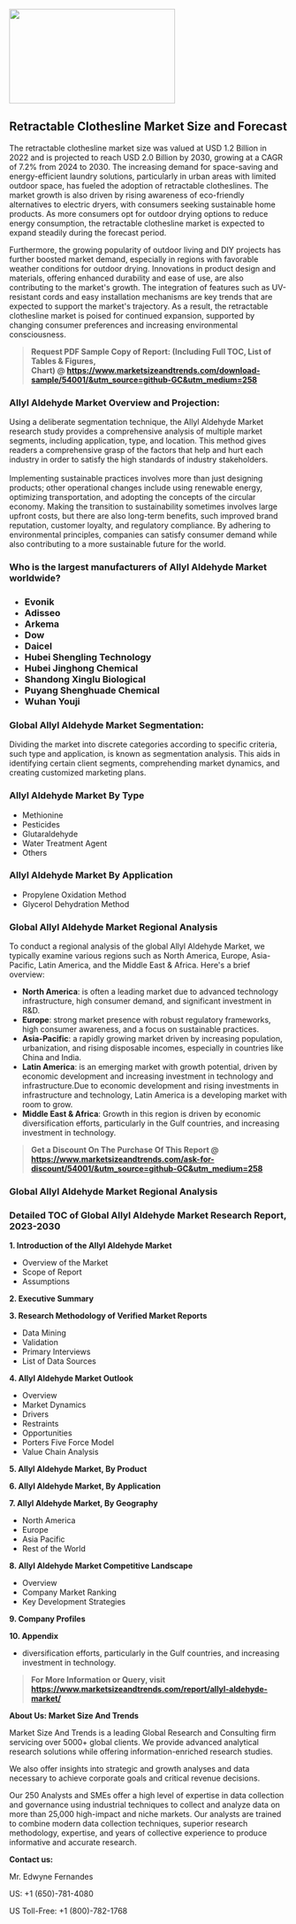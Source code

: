 <p><img class="alignnone size-medium wp-image-20088" src="https://ffe5etoiles.com/wp-content/uploads/2024/12/MST1-300x171.png" alt="" width="300" height="171" /></p><h2>Retractable Clothesline Market Size and Forecast</h2><p>The retractable clothesline market size was valued at USD 1.2 Billion in 2022 and is projected to reach USD 2.0 Billion by 2030, growing at a CAGR of 7.2% from 2024 to 2030. The increasing demand for space-saving and energy-efficient laundry solutions, particularly in urban areas with limited outdoor space, has fueled the adoption of retractable clotheslines. The market growth is also driven by rising awareness of eco-friendly alternatives to electric dryers, with consumers seeking sustainable home products. As more consumers opt for outdoor drying options to reduce energy consumption, the retractable clothesline market is expected to expand steadily during the forecast period.</p><p>Furthermore, the growing popularity of outdoor living and DIY projects has further boosted market demand, especially in regions with favorable weather conditions for outdoor drying. Innovations in product design and materials, offering enhanced durability and ease of use, are also contributing to the market's growth. The integration of features such as UV-resistant cords and easy installation mechanisms are key trends that are expected to support the market's trajectory. As a result, the retractable clothesline market is poised for continued expansion, supported by changing consumer preferences and increasing environmental consciousness.</p></p><blockquote id="" class=""><strong>Request PDF Sample Copy of Report: (Including Full TOC, List of Tables &amp; Figures, Chart)&nbsp;@&nbsp;<strong><a href="https://www.marketsizeandtrends.com/download-sample/54001/&utm_source=github-GC&utm_medium=258" target="_blank">https://www.marketsizeandtrends.com/download-sample/54001/&utm_source=github-GC&utm_medium=258</a></strong></strong></blockquote><h3 id="" class="">Allyl Aldehyde Market&nbsp;Overview and Projection:</h3><p id="" class="">Using a deliberate segmentation technique, the Allyl Aldehyde Market research study provides a comprehensive analysis of multiple market segments, including application, type, and location. This method gives readers a comprehensive grasp of the factors that help and hurt each industry in order to satisfy the high standards of industry stakeholders. <br /> <br />Implementing sustainable practices involves more than just designing products; other operational changes include using renewable energy, optimizing transportation, and adopting the concepts of the circular economy. Making the transition to sustainability sometimes involves large upfront costs, but there are also long-term benefits, such improved brand reputation, customer loyalty, and regulatory compliance. By adhering to environmental principles, companies can satisfy consumer demand while also contributing to a more sustainable future for the world.</p><h3 id="" class="">Who is the largest manufacturers of&nbsp;Allyl Aldehyde Market worldwide?</h3><h3 class=""><p><ul><li>Evonik </li><li> Adisseo </li><li> Arkema </li><li> Dow </li><li> Daicel </li><li> Hubei Shengling Technology </li><li> Hubei Jinghong Chemical </li><li> Shandong Xinglu Biological </li><li> Puyang Shenghuade Chemical </li><li> Wuhan Youji</li></ul></p></h3><h3 id="" class="">Global&nbsp;Allyl Aldehyde Market Segmentation:</h3><p id="" class="">Dividing the market into discrete categories according to specific criteria, such type and application, is known as segmentation analysis. This aids in identifying certain client segments, comprehending market dynamics, and creating customized marketing plans.</p><h3 id="" class="">Allyl Aldehyde Market&nbsp;By Type</h3><p><p><ul><li>Methionine</li><li> Pesticides</li><li> Glutaraldehyde</li><li> Water Treatment Agent</li><li> Others</p></li></ul></p></p><h3 id="" class="">Allyl Aldehyde Market&nbsp;By Application</h3><p class=""><p><ul><li>Propylene Oxidation Method</li><li> Glycerol Dehydration Method</li></ul></p></p><h3 id="" class="">Global Allyl Aldehyde Market Regional Analysis</h3><p id="" class="">To conduct a regional analysis of the global Allyl Aldehyde Market, we typically examine various regions such as North America, Europe, Asia-Pacific, Latin America, and the Middle East &amp; Africa. Here's a brief overview:</p><ul><li><strong>North America</strong>: is often a leading market due to advanced technology infrastructure, high consumer demand, and significant investment in R&amp;D.</li><li><strong>Europe</strong>: strong market presence with robust regulatory frameworks, high consumer awareness, and a focus on sustainable practices.</li><li><strong>Asia-Pacific</strong>: a rapidly growing market driven by increasing population, urbanization, and rising disposable incomes, especially in countries like China and India.</li><li><strong>Latin America</strong>: is an emerging market with growth potential, driven by economic development and increasing investment in technology and infrastructure.Due to economic development and rising investments in infrastructure and technology, Latin America is a developing market with room to grow.</li><li><strong>Middle East &amp; Africa</strong>: Growth in this region is driven by economic diversification efforts, particularly in the Gulf countries, and increasing investment in technology.</li></ul><blockquote id="" class=""><strong>Get a Discount On The Purchase Of This Report @ <strong><a href="https://www.marketsizeandtrends.com/ask-for-discount/54001/&utm_source=github-GC&utm_medium=258" target="_blank">https://www.marketsizeandtrends.com/ask-for-discount/54001/&utm_source=github-GC&utm_medium=258</a></strong></strong></blockquote><h3 id="" class="">Global Allyl Aldehyde Market Regional Analysis</h3><h3 id="" class="">Detailed TOC of Global Allyl Aldehyde Market Research Report, 2023-2030</h3><p id="" class=""><strong>1. Introduction of the Allyl Aldehyde Market</strong></p><ul><li>Overview of the Market</li><li>Scope of Report</li><li>Assumptions</li></ul><p id="" class=""><strong>2. Executive Summary</strong></p><p id="" class=""><strong>3. Research Methodology of Verified Market Reports</strong></p><ul><li>Data Mining</li><li>Validation</li><li>Primary Interviews</li><li>List of Data Sources</li></ul><p id="" class=""><strong>4. Allyl Aldehyde Market Outlook</strong></p><ul><li>Overview</li><li>Market Dynamics</li><li>Drivers</li><li>Restraints</li><li>Opportunities</li><li>Porters Five Force Model</li><li>Value Chain Analysis</li></ul><p id="" class=""><strong>5. Allyl Aldehyde Market, By Product</strong></p><p id="" class=""><strong>6. Allyl Aldehyde Market, By Application</strong></p><p id="" class=""><strong>7. Allyl Aldehyde Market, By Geography</strong></p><ul><li>North America</li><li>Europe</li><li>Asia Pacific</li><li>Rest of the World</li></ul><p id="" class=""><strong>8. Allyl Aldehyde Market Competitive Landscape</strong></p><ul><li>Overview</li><li>Company Market Ranking</li><li>Key Development Strategies</li></ul><p id="" class=""><strong>9. Company Profiles</strong></p><p id="" class=""><strong>10. Appendix</strong></p><ul><li>diversification efforts, particularly in the Gulf countries, and increasing investment in technology.</li></ul><blockquote id="" class=""><strong>For More Information or Query, visit <strong><strong><a href="https://www.marketsizeandtrends.com/report/allyl-aldehyde-market/" target="_blank">https://www.marketsizeandtrends.com/report/allyl-aldehyde-market/</a></strong></strong></strong></blockquote><p id="" class=""><strong>About Us: Market Size And Trends</strong></p><p id="" class="">Market Size And Trends is a leading Global Research and Consulting firm servicing over 5000+ global clients. We provide advanced analytical research solutions while offering information-enriched research studies.</p><p id="" class="">We also offer insights into strategic and growth analyses and data necessary to achieve corporate goals and critical revenue decisions.</p><p id="" class="">Our 250 Analysts and SMEs offer a high level of expertise in data collection and governance using industrial techniques to collect and analyze data on more than 25,000 high-impact and niche markets. Our analysts are trained to combine modern data collection techniques, superior research methodology, expertise, and years of collective experience to produce informative and accurate research.</p><p id="" class=""><strong>Contact us:</strong></p><p id="" class="">Mr. Edwyne Fernandes</p><p id="" class="">US: +1 (650)-781-4080</p><p id="" class="">US Toll-Free: +1 (800)-782-1768</p>
